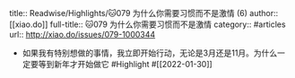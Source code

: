 title:: Readwise/Highlights/🐱079 为什么你需要习惯而不是激情 (6)
author:: [[xiao.do]]
full-title:: 🐱079 为什么你需要习惯而不是激情
category:: #articles
url:: http://xiao.do/issues/079-1000344

- 如果我有特别想做的事情，我立即开始行动，无论是3月还是11月。为什么一定要等到新年才开始做它 #Highlight #[[2022-01-30]]